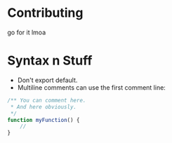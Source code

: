 # Contributing

go for it lmoa

# Syntax n Stuff

-   Don't export default.
-   Multiline comments can use the first comment line:

```ts
/** You can comment here.
 * And here obviously.
 */
function myFunction() {
    //
}
```
